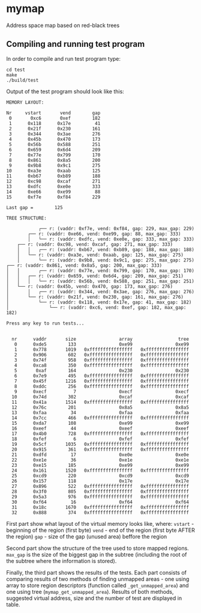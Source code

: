 # mymap
Address space map based on red-black trees

## Compiling and running test program
In order to compile and run test program type:
```
cd test
make
./build/test
```
Output of the test program should look like this:
```
MEMORY LAYOUT:

Nr     vstart       vend        gap
 0       0xc6       0xef        182
 1      0x118      0x17e         41
 2      0x21f      0x230        161
 3      0x344      0x3ae        276
 4      0x45b      0x470        173
 5      0x56b      0x588        251
 6      0x659      0x6d4        209
 7      0x77e      0x799        170
 8      0x861      0x8a5        200
 9      0x9b8      0x9c1        275
10      0xa3e      0xaab        125
11      0xb67      0xb89        188
12      0xc98      0xcaf        271
13      0xdfc      0xe0e        333
14      0xe66      0xe99         88
15      0xf7e      0xf84        229

Last gap =        125

TREE STRUCTURE:

            ┌── r: (vaddr: 0xf7e, vend: 0xf84, gap: 229, max_gap: 229)
        ┌── r: (vaddr: 0xe66, vend: 0xe99, gap: 88, max_gap: 333)
        │   └── r: (vaddr: 0xdfc, vend: 0xe0e, gap: 333, max_gap: 333)
    ┌── r: (vaddr: 0xc98, vend: 0xcaf, gap: 271, max_gap: 333)
    │   │   ┌── r: (vaddr: 0xb67, vend: 0xb89, gap: 188, max_gap: 188)
    │   └── r: (vaddr: 0xa3e, vend: 0xaab, gap: 125, max_gap: 275)
    │       └── r: (vaddr: 0x9b8, vend: 0x9c1, gap: 275, max_gap: 275)
┌── r: (vaddr: 0x861, vend: 0x8a5, gap: 200, max_gap: 333)
│   │       ┌── r: (vaddr: 0x77e, vend: 0x799, gap: 170, max_gap: 170)
│   │   ┌── r: (vaddr: 0x659, vend: 0x6d4, gap: 209, max_gap: 251)
│   │   │   └── r: (vaddr: 0x56b, vend: 0x588, gap: 251, max_gap: 251)
│   └── r: (vaddr: 0x45b, vend: 0x470, gap: 173, max_gap: 276)
│       │   ┌── r: (vaddr: 0x344, vend: 0x3ae, gap: 276, max_gap: 276)
│       └── r: (vaddr: 0x21f, vend: 0x230, gap: 161, max_gap: 276)
│           └── r: (vaddr: 0x118, vend: 0x17e, gap: 41, max_gap: 182)
│               └── r: (vaddr: 0xc6, vend: 0xef, gap: 182, max_gap: 182)

Press any key to run tests...


  nr      vaddr       size                array                 tree
   0      0xde5        133                0xe99                0xe99
   1      0x778       1019   0xffffffffffffffff   0xffffffffffffffff
   2      0x906        602   0xffffffffffffffff   0xffffffffffffffff
   3      0x74f        958   0xffffffffffffffff   0xffffffffffffffff
   4      0xca8        350   0xffffffffffffffff   0xffffffffffffffff
   5       0xaf        164                0x230                0x230
   6      0x7e9        495   0xffffffffffffffff   0xffffffffffffffff
   7      0x45f       1216   0xffffffffffffffff   0xffffffffffffffff
   8      0xddc        256   0xffffffffffffffff   0xffffffffffffffff
   9      0xecf          7                0xecf                0xecf
  10      0x74d        302                0xcaf                0xcaf
  11      0x41a       1514   0xffffffffffffffff   0xffffffffffffffff
  12      0x76c        201                0x8a5                0x8a5
  13      0xfaa         34                0xfaa                0xfaa
  14      0x7cc        466   0xffffffffffffffff   0xffffffffffffffff
  15      0xda7        108                0xe99                0xe99
  16      0xeef         44                0xeef                0xeef
  17      0x4b0        728   0xffffffffffffffff   0xffffffffffffffff
  18      0xfef          6                0xfef                0xfef
  19      0x5cf       1035   0xffffffffffffffff   0xffffffffffffffff
  20      0x915        361   0xffffffffffffffff   0xffffffffffffffff
  21      0xdfd         17                0xe0e                0xe0e
  22      0xe1e         36                0xe1e                0xe1e
  23      0xe15        185                0xe99                0xe99
  24      0x161       1520   0xffffffffffffffff   0xffffffffffffffff
  25      0xcd9        220                0xcd9                0xcd9
  26      0x157        118                0x17e                0x17e
  27      0x896        522   0xffffffffffffffff   0xffffffffffffffff
  28      0x3f0        805   0xffffffffffffffff   0xffffffffffffffff
  29      0x5a3        976   0xffffffffffffffff   0xffffffffffffffff
  30      0xf64         16                0xf64                0xf64
  31      0x18c       1670   0xffffffffffffffff   0xffffffffffffffff
  32      0x888        374   0xffffffffffffffff   0xffffffffffffffff
  ```
  First part show what layout of the virtual memory looks like, where:
  `vstart` - beginning of the region (first byte)
  `vend` - end of the region (first byte AFTER the region)
  `gap` - size of the gap (unused area) beffore the region
  
  Second part show the structure of the tree used to store mapped regions. `max_gap` is the size of the biggest gap in the subtree (including the root of the subtree where the information is stored).
  
  Finally, the third part shows the results of the tests. Each part consists of comparing results of two methods of finding unmapped areas - one using array to store region descriptors (function called `_get_unmapped_area`) and one using tree (`mymap_get_unmapped_area`). Results of both methods, suggested virtual address, size and the number of test are displayed in table.
